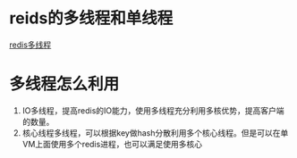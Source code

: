 # reids的多线程和单线程
[redis多线程](https://blog.csdn.net/MOU_IT/article/details/118164184)

# 多线程怎么利用
1. IO多线程，提高redis的IO能力，使用多线程充分利用多核优势，提高客户端的数量。 
2. 核心线程多线程，可以根据key做hash分散利用多个核心线程。但是可以在单VM上面使用多个redis进程，也可以满足使用多核心 
